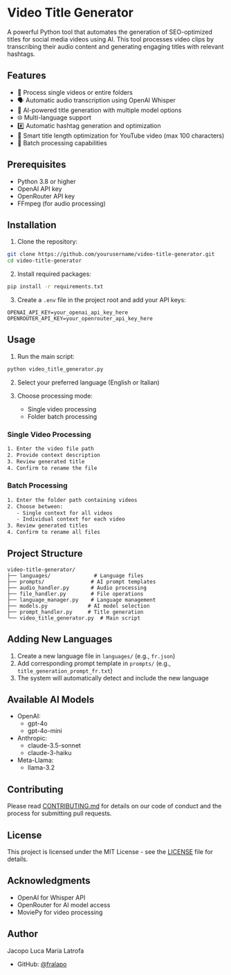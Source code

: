 # Video Title Generator

A powerful Python tool that automates the generation of SEO-optimized titles for social media videos using AI. This tool processes video clips by transcribing their audio content and generating engaging titles with relevant hashtags.

## Features

- 🎥 Process single videos or entire folders
- 🗣️ Automatic audio transcription using OpenAI Whisper
- 🤖 AI-powered title generation with multiple model options
- 🌐 Multi-language support
- #️⃣ Automatic hashtag generation and optimization
- 📏 Smart title length optimization for YouTube video (max 100 characters)
- 🔄 Batch processing capabilities

## Prerequisites

- Python 3.8 or higher
- OpenAI API key
- OpenRouter API key
- FFmpeg (for audio processing)

## Installation

1. Clone the repository:
```bash
git clone https://github.com/yourusername/video-title-generator.git
cd video-title-generator
```

2. Install required packages:
```bash
pip install -r requirements.txt
```

3. Create a `.env` file in the project root and add your API keys:
```
OPENAI_API_KEY=your_openai_api_key_here
OPENROUTER_API_KEY=your_openrouter_api_key_here
```

## Usage

1. Run the main script:
```bash
python video_title_generator.py
```

2. Select your preferred language (English or Italian)

3. Choose processing mode:
   - Single video processing
   - Folder batch processing

### Single Video Processing

```bash
1. Enter the video file path
2. Provide context description
3. Review generated title
4. Confirm to rename the file
```

### Batch Processing

```bash
1. Enter the folder path containing videos
2. Choose between:
   - Single context for all videos
   - Individual context for each video
3. Review generated titles
4. Confirm to rename all files
```

## Project Structure

```
video-title-generator/
├── languages/              # Language files
├── prompts/               # AI prompt templates
├── audio_handler.py       # Audio processing
├── file_handler.py        # File operations
├── language_manager.py    # Language management
├── models.py             # AI model selection
├── prompt_handler.py     # Title generation
└── video_title_generator.py  # Main script
```

## Adding New Languages

1. Create a new language file in `languages/` (e.g., `fr.json`)
2. Add corresponding prompt template in `prompts/` (e.g., `title_generation_prompt_fr.txt`)
3. The system will automatically detect and include the new language

## Available AI Models

- OpenAI:
  - gpt-4o
  - gpt-4o-mini
- Anthropic:
  - claude-3.5-sonnet
  - claude-3-haiku
- Meta-Llama:
  - llama-3.2

## Contributing

Please read [CONTRIBUTING.md](CONTRIBUTING.md) for details on our code of conduct and the process for submitting pull requests.

## License

This project is licensed under the MIT License - see the [LICENSE](LICENSE) file for details.

## Acknowledgments

- OpenAI for Whisper API
- OpenRouter for AI model access
- MoviePy for video processing

## Author

Jacopo Luca Maria Latrofa
- GitHub: [@fralapo](https://github.com/fralapo)

